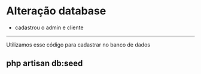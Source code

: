 # Alteração database

 * cadastrou o admin e cliente

------------------------------
Utilizamos esse código para cadastrar no banco de dados 

php artisan db:seed 
------------------------------

